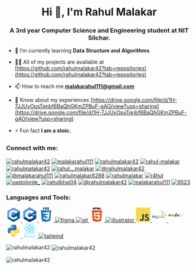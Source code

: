 <h1 align="center">Hi 👋, I'm Rahul Malakar</h1>
<h3 align="center">A 3rd year Computer Science and Engineering student at NIT Silchar.</h3>

- 🌱 I’m currently learning **Data Structure and Algorithms**

- 👨‍💻 All of my projects are available at [https://github.com/rahulmalakar42?tab=repositories](https://github.com/rahulmalakar42?tab=repositories)

- 📫 How to reach me **malakarahul111@gmail.com**

- 📄 Know about my experiences [https://drive.google.com/file/d/1H-7JJUvOpsTqnbf6BaQhGKmZPBuF-gAO/view?usp=sharing](https://drive.google.com/file/d/1H-7JJUvOpsTqnbf6BaQhGKmZPBuF-gAO/view?usp=sharing)

- ⚡ Fun fact **I am a stoic.**

<h3 align="left">Connect with me:</h3>
<p align="left">
<a href="https://dev.to/rahulmalakar42" target="blank"><img align="center" src="https://raw.githubusercontent.com/rahuldkjain/github-profile-readme-generator/master/src/images/icons/Social/devto.svg" alt="rahulmalakar42" height="30" width="40" /></a>
<a href="https://twitter.com/malakarahul111" target="blank"><img align="center" src="https://raw.githubusercontent.com/rahuldkjain/github-profile-readme-generator/master/src/images/icons/Social/twitter.svg" alt="malakarahul111" height="30" width="40" /></a>
<a href="https://linkedin.com/in/rahulmalakar42" target="blank"><img align="center" src="https://raw.githubusercontent.com/rahuldkjain/github-profile-readme-generator/master/src/images/icons/Social/linked-in-alt.svg" alt="rahulmalakar42" height="30" width="40" /></a>
<a href="https://stackoverflow.com/users/rahul-malakar" target="blank"><img align="center" src="https://raw.githubusercontent.com/rahuldkjain/github-profile-readme-generator/master/src/images/icons/Social/stack-overflow.svg" alt="rahul-malakar" height="30" width="40" /></a>
<a href="https://fb.com/rahulmalakar42" target="blank"><img align="center" src="https://raw.githubusercontent.com/rahuldkjain/github-profile-readme-generator/master/src/images/icons/Social/facebook.svg" alt="rahulmalakar42" height="30" width="40" /></a>
<a href="https://instagram.com/rahul._.malakar" target="blank"><img align="center" src="https://raw.githubusercontent.com/rahuldkjain/github-profile-readme-generator/master/src/images/icons/Social/instagram.svg" alt="rahul._.malakar" height="30" width="40" /></a>
<a href="https://hashnode.com/@rahulmalakar42" target="blank"><img align="center" src="https://raw.githubusercontent.com/rahuldkjain/github-profile-readme-generator/master/src/images/icons/Social/hashnode.svg" alt="@rahulmalakar42" height="30" width="40" /></a>
<a href="https://medium.com/@malakarahul111" target="blank"><img align="center" src="https://raw.githubusercontent.com/rahuldkjain/github-profile-readme-generator/master/src/images/icons/Social/medium.svg" alt="@malakarahul111" height="30" width="40" /></a>
<a href="https://www.youtube.com/c/rahulmalakar8288" target="blank"><img align="center" src="https://raw.githubusercontent.com/rahuldkjain/github-profile-readme-generator/master/src/images/icons/Social/youtube.svg" alt="rahulmalakar8288" height="30" width="40" /></a>
<a href="https://www.codechef.com/users/rahulmalakar" target="blank"><img align="center" src="https://cdn.jsdelivr.net/npm/simple-icons@3.1.0/icons/codechef.svg" alt="rahulmalakar" height="30" width="40" /></a>
<a href="https://www.hackerrank.com/r4hul" target="blank"><img align="center" src="https://raw.githubusercontent.com/rahuldkjain/github-profile-readme-generator/master/src/images/icons/Social/hackerrank.svg" alt="r4hul" height="30" width="40" /></a>
<a href="https://codeforces.com/profile/vastolorde_" target="blank"><img align="center" src="https://raw.githubusercontent.com/rahuldkjain/github-profile-readme-generator/master/src/images/icons/Social/codeforces.svg" alt="vastolorde_" height="30" width="40" /></a>
<a href="https://www.leetcode.com/rahulbhai04" target="blank"><img align="center" src="https://raw.githubusercontent.com/rahuldkjain/github-profile-readme-generator/master/src/images/icons/Social/leet-code.svg" alt="rahulbhai04" height="30" width="40" /></a>
<a href="https://www.hackerearth.com/@rahulmalakar42" target="blank"><img align="center" src="https://raw.githubusercontent.com/rahuldkjain/github-profile-readme-generator/master/src/images/icons/Social/hackerearth.svg" alt="@rahulmalakar42" height="30" width="40" /></a>
<a href="https://auth.geeksforgeeks.org/user/malakarahul111" target="blank"><img align="center" src="https://raw.githubusercontent.com/rahuldkjain/github-profile-readme-generator/master/src/images/icons/Social/geeks-for-geeks.svg" alt="malakarahul111" height="30" width="40" /></a>
<a href="https://discord.gg/9523" target="blank"><img align="center" src="https://raw.githubusercontent.com/rahuldkjain/github-profile-readme-generator/master/src/images/icons/Social/discord.svg" alt="9523" height="30" width="40" /></a>
</p>

<h3 align="left">Languages and Tools:</h3>
<p align="left"> <a href="https://www.cprogramming.com/" target="_blank" rel="noreferrer"> <img src="https://raw.githubusercontent.com/devicons/devicon/master/icons/c/c-original.svg" alt="c" width="40" height="40"/> </a> <a href="https://www.w3schools.com/cpp/" target="_blank" rel="noreferrer"> <img src="https://raw.githubusercontent.com/devicons/devicon/master/icons/cplusplus/cplusplus-original.svg" alt="cplusplus" width="40" height="40"/> </a> <a href="https://www.w3schools.com/css/" target="_blank" rel="noreferrer"> <img src="https://raw.githubusercontent.com/devicons/devicon/master/icons/css3/css3-original-wordmark.svg" alt="css3" width="40" height="40"/> </a> <a href="https://www.figma.com/" target="_blank" rel="noreferrer"> <img src="https://www.vectorlogo.zone/logos/figma/figma-icon.svg" alt="figma" width="40" height="40"/> </a> <a href="https://git-scm.com/" target="_blank" rel="noreferrer"> <img src="https://www.vectorlogo.zone/logos/git-scm/git-scm-icon.svg" alt="git" width="40" height="40"/> </a> <a href="https://www.w3.org/html/" target="_blank" rel="noreferrer"> <img src="https://raw.githubusercontent.com/devicons/devicon/master/icons/html5/html5-original-wordmark.svg" alt="html5" width="40" height="40"/> </a> <a href="https://www.adobe.com/in/products/illustrator.html" target="_blank" rel="noreferrer"> <img src="https://www.vectorlogo.zone/logos/adobe_illustrator/adobe_illustrator-icon.svg" alt="illustrator" width="40" height="40"/> </a> <a href="https://developer.mozilla.org/en-US/docs/Web/JavaScript" target="_blank" rel="noreferrer"> <img src="https://raw.githubusercontent.com/devicons/devicon/master/icons/javascript/javascript-original.svg" alt="javascript" width="40" height="40"/> </a> <a href="https://www.mysql.com/" target="_blank" rel="noreferrer"> <img src="https://raw.githubusercontent.com/devicons/devicon/master/icons/mysql/mysql-original-wordmark.svg" alt="mysql" width="40" height="40"/> </a> <a href="https://nodejs.org" target="_blank" rel="noreferrer"> <img src="https://raw.githubusercontent.com/devicons/devicon/master/icons/nodejs/nodejs-original-wordmark.svg" alt="nodejs" width="40" height="40"/> </a> <a href="https://www.python.org" target="_blank" rel="noreferrer"> <img src="https://raw.githubusercontent.com/devicons/devicon/master/icons/python/python-original.svg" alt="python" width="40" height="40"/> </a> <a href="https://reactjs.org/" target="_blank" rel="noreferrer"> <img src="https://raw.githubusercontent.com/devicons/devicon/master/icons/react/react-original-wordmark.svg" alt="react" width="40" height="40"/> </a> <a href="https://tailwindcss.com/" target="_blank" rel="noreferrer"> <img src="https://www.vectorlogo.zone/logos/tailwindcss/tailwindcss-icon.svg" alt="tailwind" width="40" height="40"/> </a> </p>

<p><img align="left" src="https://github-readme-stats.vercel.app/api/top-langs?username=rahulmalakar42&show_icons=true&locale=en&layout=compact" alt="rahulmalakar42" /></p>

<p>&nbsp;<img align="center" src="https://github-readme-stats.vercel.app/api?username=rahulmalakar42&show_icons=true&theme=dark&locale=en" alt="rahulmalakar42" /></p>

<p><img align="center" src="https://github-readme-streak-stats.herokuapp.com/?user=rahulmalakar42&" alt="rahulmalakar42" /></p>
